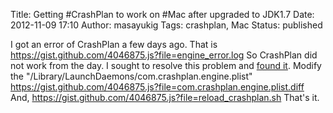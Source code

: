 Title: Getting #CrashPlan to work on #Mac after upgraded to JDK1.7
Date: 2012-11-09 17:10
Author: masayukig
Tags: crashplan, Mac
Status: published

I got an error of CrashPlan a few days ago. That is
<https://gist.github.com/4046875.js?file=engine_error.log> So CrashPlan
did not work from the day. I sought to resolve this problem and [found
it](http://java.dzone.com/articles/getting-crashplan-work-mac). Modify
the "/Library/LaunchDaemons/com.crashplan.engine.plist"
<https://gist.github.com/4046875.js?file=com.crashplan.engine.plist.diff>
And, <https://gist.github.com/4046875.js?file=reload_crashplan.sh>
That's it.
